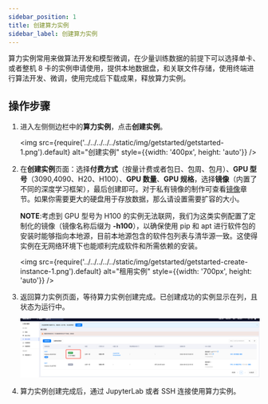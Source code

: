 ```yaml
---
sidebar_position: 1
title: 创建算力实例
sidebar_label: 创建算力实例
---
```


算力实例常用来做算法开发和模型微调，在少量训练数据的前提下可以选择单卡、或者整机 8 卡的实例申请使用，提供本地数据盘，和关联文件存储，使用终端进行算法开发、微调，使用完成后下载成果，释放算力实例。

## 操作步骤

1. 进入左侧侧边栏中的**算力实例**，点击**创建实例**。

   <img src={require('../../../../../static/img/getstarted/getstarted-1.png').default} alt="创建实例" style={{width: '400px', height: 'auto'}} />

2. 在**创建实例**页面：选择**付费方式**（按量计费或者包日、包周、包月）、**GPU 型号**（3090,4090、H20、H100）、**GPU 数量**、**GPU 规格**，选择**镜像**（内置了不同的深度学习框架），最后创建即可。对于私有镜像的制作可查看[镜像](../ConfigureEnvironment/image.md)章节。如果你需要更大的硬盘用于存放数据，那么请设置需要扩容的大小。

   **NOTE**:考虑到 GPU 型号为 H100 的实例无法联网，我们为这类实例配置了定制化的镜像（镜像名称后缀为 **-h100**），以确保使用 pip 和 apt 进行软件包的安装时能够指向本地源，目前本地源包含的软件包列表与清华源一致。这使得实例在无网络环境下也能顺利完成软件和所需依赖的安装。

   <img src={require('../../../../../static/img/getstarted/getstarted-create-instance-1.png').default} alt="租用实例" style={{width: '700px', height: 'auto'}} />

3. 返回算力实例页面，等待算力实例创建完成。已创建成功的实例显示在列，且状态为运行中。

   ![创建算力实例-操作步骤-示意图](../../../../../static/img/containerinstance/containerinstance-1.png)

4. 算力实例创建完成后，通过 JupyterLab 或者 SSH 连接使用算力实例。
